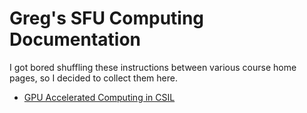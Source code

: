 # Greg's SFU Computing Documentation

I got bored shuffling these instructions between various course home pages, so I decided to collect them here.

* [GPU Accelerated Computing in CSIL](csil-gpu.md)
